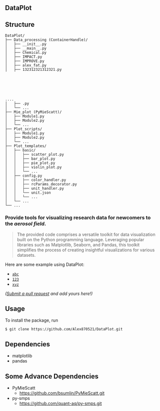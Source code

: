 ## DataPlot

## Structure
```plaintext
DataPlot/
├── Data_processing (ContainerHandle)/
│   ├── __init__.py
│   ├── __main__.py
│   ├── Chemical.py
│   ├── IMPACT.py
│   ├── IMPROVE.py
│   ├── alex_fat.py
│   ├── 132312321312321.py






....
│   ├── .py
│   └── ...
├── Mie_plot (PyMieScatt)/
│   ├── Module1.py
│   ├── Module2.py
│   └── ...
├── Plot_scripts/
│   ├── Module1.py
│   ├── Module2.py
│   └── ...
├── Plot_templates/
│   ├── basic/
│   │   ├── scatter_plot.py
│   │   ├── bar_plot.py
│   │   ├── pie_plot.py
│   │   ├── violin_plot.py
│   │   └── ...
│   ├── config.py
│   │   ├── color_handler.py
│   │   ├── rcParams_decorator.py
│   │   ├── unit_handler.py
│   │   └── unit.json
│   │   └── ...
│   └── ...
└── ...
```

### Provide tools for visualizing research data for newcomers to the *aerosol field*.

> The provided code comprises a versatile toolkit for data 
> visualization built on the Python programming language. 
> Leveraging popular libraries such as Matplotlib, Seaborn, 
> and Pandas, this toolkit simplifies the process of creating 
> insightful visualizations for various datasets.

Here are some example using DataPlot:

- [`abc`](https://github.com/noffle/collide-2d-aabb-aabb)
- [`123`](https://github.com/noffle/goertzel)
- [`xyz`](https://github.com/noffle/twitter-kv)

*([Submit a pull request](https://github.com/noffle/common-readme/pulls) and add yours here!)*

## Usage

To install the package, run

    $ git clone https://github.com/Alex870521/DataPlot.git



## Dependencies
* matplotlib
* pandas

## Some Advance Dependencies
* PyMieScatt
  - <https://github.com/bsumlin/PyMieScatt.git>
* py-smps
  - <https://github.com/quant-aq/py-smps.git>